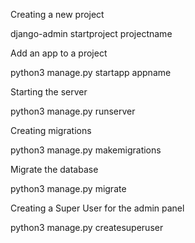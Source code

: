 
Creating a new project

django-admin startproject projectname

Add an app to a project

python3 manage.py startapp appname

Starting the server

python3 manage.py runserver

Creating migrations

python3 manage.py makemigrations

Migrate the database

python3 manage.py migrate

Creating a Super User for the admin panel

python3 manage.py createsuperuser
